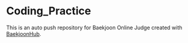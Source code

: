 # Coding_Practice
This is an auto push repository for Baekjoon Online Judge created with [BaekjoonHub](https://github.com/BaekjoonHub/BaekjoonHub).
